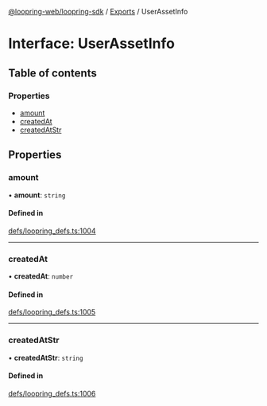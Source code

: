 [@loopring-web/loopring-sdk](../README.md) / [Exports](../modules.md) / UserAssetInfo

# Interface: UserAssetInfo

## Table of contents

### Properties

- [amount](UserAssetInfo.md#amount)
- [createdAt](UserAssetInfo.md#createdat)
- [createdAtStr](UserAssetInfo.md#createdatstr)

## Properties

### amount

• **amount**: `string`

#### Defined in

[defs/loopring_defs.ts:1004](https://github.com/Loopring/loopring_sdk/blob/904c903/src/defs/loopring_defs.ts#L1004)

___

### createdAt

• **createdAt**: `number`

#### Defined in

[defs/loopring_defs.ts:1005](https://github.com/Loopring/loopring_sdk/blob/904c903/src/defs/loopring_defs.ts#L1005)

___

### createdAtStr

• **createdAtStr**: `string`

#### Defined in

[defs/loopring_defs.ts:1006](https://github.com/Loopring/loopring_sdk/blob/904c903/src/defs/loopring_defs.ts#L1006)
